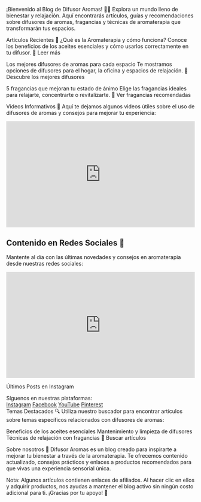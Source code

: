 ¡Bienvenido al Blog de Difusor Aromas! 🌿✨
Explora un mundo lleno de bienestar y relajación. Aquí encontrarás artículos, guías y recomendaciones sobre difusores de aromas, fragancias y técnicas de aromaterapia que transformarán tus espacios.

Artículos Recientes 📝
¿Qué es la Aromaterapia y cómo funciona?
Conoce los beneficios de los aceites esenciales y cómo usarlos correctamente en tu difusor.
🔗 Leer más

Los mejores difusores de aromas para cada espacio
Te mostramos opciones de difusores para el hogar, la oficina y espacios de relajación.
🔗 Descubre los mejores difusores

5 fragancias que mejoran tu estado de ánimo
Elige las fragancias ideales para relajarte, concentrarte o revitalizarte.
🔗 Ver fragancias recomendadas

Videos Informativos 🎥
Aquí te dejamos algunos videos útiles sobre el uso de difusores de aromas y consejos para mejorar tu experiencia:

  <div class="video-container">
    <iframe src="https://www.youtube.com/embed/DwDpfKCDabU?si=nTziZfC1CF8g8Y4r" 
            title="YouTube video player" 
            allow="accelerometer; autoplay; clipboard-write; encrypted-media; gyroscope; picture-in-picture; web-share" 
            referrerpolicy="strict-origin-when-cross-origin" 
            allowfullscreen>
    </iframe>
  </div>

  <!-- Contenido en Redes Sociales -->
  <h2>Contenido en Redes Sociales 📸</h2>
  <p>Mantente al día con las últimas novedades y consejos en aromaterapia desde nuestras redes sociales:</p>

  <!-- Segundo video -->
  <div class="video-container">
    <iframe src="https://www.youtube.com/embed/JvDPDERJmpw?si=0v9c0G-pZoiiIazT" 
            title="YouTube video player" 
            allow="accelerometer; autoplay; clipboard-write; encrypted-media; gyroscope; picture-in-picture; web-share" 
            referrerpolicy="strict-origin-when-cross-origin" 
            allowfullscreen>
    </iframe>
  </div>


Últimos Posts en Instagram
<section class="instagram-feed">
  <!-- Difusor estilo moderno de Neom Organics -->
  <blockquote class="instagram-media" 
    data-instgrm-permalink="https://www.instagram.com/p/C5z7VkioB4F/"
    data-instgrm-version="14"></blockquote>

  <!-- Difusor ultrasónico de Aromatherapy Associates -->
  <blockquote class="instagram-media" 
    data-instgrm-permalink="https://www.instagram.com/p/C6BqX_SozqK/"
    data-instgrm-version="14"></blockquote>

  <!-- Kit difusor esencial de Young Living -->
  <blockquote class="instagram-media" 
    data-instgrm-permalink="https://www.instagram.com/p/C6GgTd0I_7V/"
    data-instgrm-version="14"></blockquote>
</section>
Síguenos en nuestras plataformas:
<div class="flex gap-2"> <a href="https://www.instagram.com/elsaltoweb/" class="btn-instagram"><span class="i-ri-instagram-line"></span> Instagram</a> <a href="https://www.facebook.com/difusor.aromas.2023" class="btn-facebook"><span class="i-ri-facebook-fill"></span> Facebook</a> <a href="https://www.youtube.com/channel/difusoraromas" class="btn-youtube"><span class="i-simple-icons-youtube"></span> YouTube</a> <a href="https://www.pinterest.com/difusoraromas" class="btn-pinterest"><span class="i-simple-icons-pinterest"></span> Pinterest</a> </div>
Temas Destacados 🔍
Utiliza nuestro buscador para encontrar artículos sobre temas específicos relacionados con difusores de aromas:

Beneficios de los aceites esenciales
Mantenimiento y limpieza de difusores
Técnicas de relajación con fragancias
🔗 Buscar artículos

Sobre nosotros 🏡
Difusor Aromas es un blog creado para inspirarte a mejorar tu bienestar a través de la aromaterapia. Te ofrecemos contenido actualizado, consejos prácticos y enlaces a productos recomendados para que vivas una experiencia sensorial única.

Nota: Algunos artículos contienen enlaces de afiliados. Al hacer clic en ellos y adquirir productos, nos ayudas a mantener el blog activo sin ningún costo adicional para ti. ¡Gracias por tu apoyo! 💚


 <style>
    /* Contenedor responsivo para videos 16:9 */
    .video-container {
      position: relative;
      padding-bottom: 56.25%; /* (9 / 16) * 100 */
      height: 0;
      overflow: hidden;
      max-width: 100%;
    }

    /* El iframe se posiciona de forma absoluta y ocupa el 100% del contenedor */
    .video-container iframe {
      position: absolute;
      top: 0;
      left: 0;
      width: 100%;
      height: 100%;
      border: 0;
    }
  </style>

